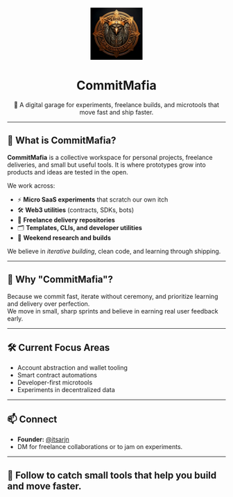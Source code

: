 <p align="center">
  <img src="https://github.com/CommitMafia/.github/blob/a9a78c35d9713d823e0e7a0efd99418b5885585f/assets/logo.jpg" alt="CommitMafia Logo" width="120" />
</p>

<h1 align="center">CommitMafia</h1>

<p align="center">
  🚀 A digital garage for experiments, freelance builds, and microtools that move fast and ship faster.
</p>

---

## 🚩 What is CommitMafia?

**CommitMafia** is a collective workspace for personal projects, freelance deliveries, and small but useful tools. It is where prototypes grow into products and ideas are tested in the open.

We work across:
- ⚡️ **Micro SaaS experiments** that scratch our own itch
- 🛠️ **Web3 utilities** (contracts, SDKs, bots)
- 🧩 **Freelance delivery repositories**
- 🗂️ **Templates, CLIs, and developer utilities**
- 🧪 **Weekend research and builds**

We believe in *iterative building*, clean code, and learning through shipping.

---

## 🧭 Why "CommitMafia"?

Because we commit fast, iterate without ceremony, and prioritize learning and delivery over perfection.  
We move in small, sharp sprints and believe in earning real user feedback early.

---

## 🛠️ Current Focus Areas

- Account abstraction and wallet tooling
- Smart contract automations
- Developer-first microtools
- Experiments in decentralized data

---

## 📫 Connect

- **Founder:** [@itsarjn](https://github.com/arjun-r34)
- DM for freelance collaborations or to jam on experiments.

---

## 🚀 Follow to catch small tools that help you build and move faster.
